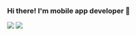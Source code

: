 ### Hi there! I'm mobile app developer  👋





<img src="https://img.shields.io/badge/iOS-000000?style=flat-square&logo=iOS&logoColor=white"/>
<img src="https://img.shields.io/badge/Swift-F05138?style=flat-square&logo=Swfit&logoColor=white"/>


<!--
**hwankyuu/hwankyuu** is a ✨ _special_ ✨ repository because its `README.md` (this file) appears on your GitHub profile.


Here are some ideas to get you started:

- 🔭 I’m currently working on ...
- 🌱 I’m currently learning ...
- 👯 I’m looking to collaborate on ...
- 🤔 I’m looking for help with ...
- 💬 Ask me about ...
- 📫 How to reach me: ...
- 😄 Pronouns: ...
- ⚡ Fun fact: ...
-->
